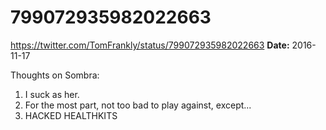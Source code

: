 # 799072935982022663
https://twitter.com/TomFrankly/status/799072935982022663
**Date:** 2016-11-17

Thoughts on Sombra:

1. I suck as her.
2. For the most part, not too bad to play against, except...
3. HACKED HEALTHKITS
